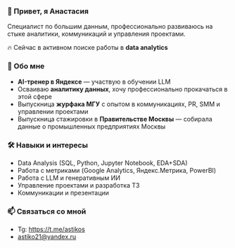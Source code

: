 ### 👋 Привет, я Анастасия 

Специалист по большим данным, профессионально развиваюсь на стыке аналитики, коммуникаций и управления проектами. 

🔥 Сейчас в активном поиске работы в **data analytics**

### 🚀 Обо мне
- **AI-тренер в Яндексе** — участвую в обучении LLM
- Осваиваю **аналитику данных**, хочу профессионально прокачаться в этой сфере
- Выпускница **журфака МГУ** с опытом в коммуникациях, PR, SMM и управлении проектами
- Выпускница стажировки в **Правительстве Москвы** — собирала данные о промышленных предприятиях Москвы

### 🛠 Навыки и интересы
- Data Analysis (SQL, Python, Jupyter Notebook, EDA+SDA)  
- Работа с метриками (Google Analytics, Яндекс.Метрика, PowerBI)
- Работа с LLM и генеративным ИИ 
- Управление проектами и разработка ТЗ 
- Коммуникации и презентации  

### 📫 Связаться со мной
- Tg: https://t.me/astikos
- astiko21@yandex.ru
